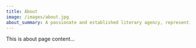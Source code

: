 ```yaml
---
title: About
image: /images/about.jpg
about_summary: A passionate and established literary agency, representing a diverse range of award-winning and bestselling authors. We are committed to launching debut authors and developing our clients’ long-term writing career across all media. 
---
```

This is about page content...